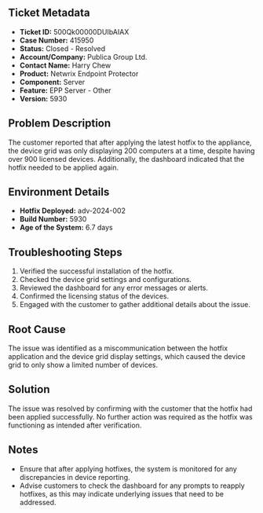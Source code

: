 ## Ticket Metadata
- **Ticket ID:** 500Qk00000DUIbAIAX
- **Case Number:** 415950
- **Status:** Closed - Resolved
- **Account/Company:** Publica Group Ltd.
- **Contact Name:** Harry Chew
- **Product:** Netwrix Endpoint Protector
- **Component:** Server
- **Feature:** EPP Server - Other
- **Version:** 5930

## Problem Description
The customer reported that after applying the latest hotfix to the appliance, the device grid was only displaying 200 computers at a time, despite having over 900 licensed devices. Additionally, the dashboard indicated that the hotfix needed to be applied again.

## Environment Details
- **Hotfix Deployed:** adv-2024-002
- **Build Number:** 5930
- **Age of the System:** 6.7 days

## Troubleshooting Steps
1. Verified the successful installation of the hotfix.
2. Checked the device grid settings and configurations.
3. Reviewed the dashboard for any error messages or alerts.
4. Confirmed the licensing status of the devices.
5. Engaged with the customer to gather additional details about the issue.

## Root Cause
The issue was identified as a miscommunication between the hotfix application and the device grid display settings, which caused the device grid to only show a limited number of devices.

## Solution
The issue was resolved by confirming with the customer that the hotfix had been applied successfully. No further action was required as the hotfix was functioning as intended after verification.

## Notes
- Ensure that after applying hotfixes, the system is monitored for any discrepancies in device reporting.
- Advise customers to check the dashboard for any prompts to reapply hotfixes, as this may indicate underlying issues that need to be addressed.